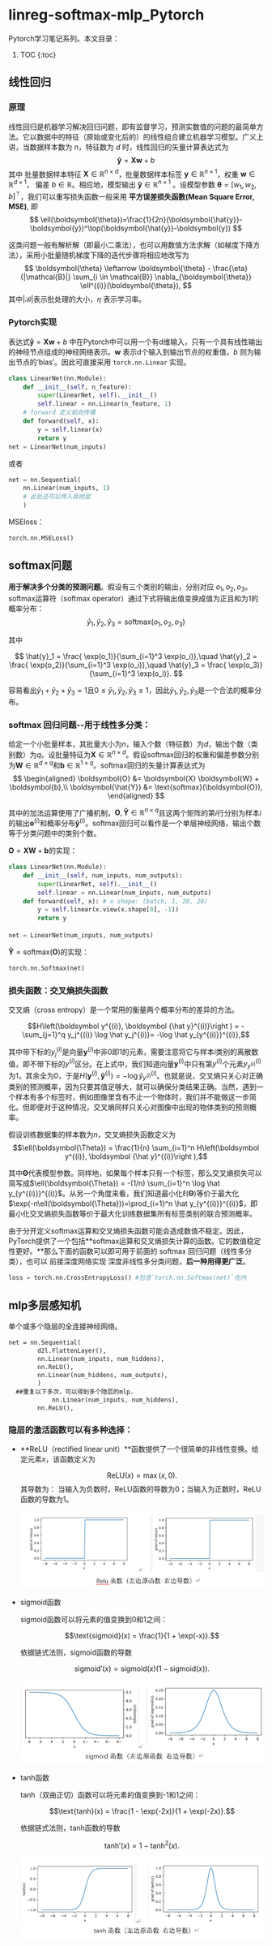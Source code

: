 # linreg-softmax-mlp_Pytorch

Pytorch学习笔记系列。本文目录：

1. TOC
{:toc}


## 线性回归

### 原理
线性回归是机器学习解决回归问题，即有监督学习，预测实数值的问题的最简单方法。它以数据中的特征（原始或变化后的）的线性组合建立机器学习模型。广义上讲，当数据样本数为 $n$，特征数为 $d$ 时，线性回归的矢量计算表达式为
$$
\boldsymbol{\hat{y}} = \boldsymbol{X} \boldsymbol{w} + b
$$
其中 批量数据样本特征 $\boldsymbol{X} \in \mathbb{R}^{n \times d}$，批量数据样本标签 $\boldsymbol{y} \in \mathbb{R}^{n \times 1}$，权重 $\boldsymbol{w} \in \mathbb{R}^{d \times 1}$， 偏差 $b \in \mathbb{R}$。相应地，模型输出 $\boldsymbol{\hat{y}} \in \mathbb{R}^{n \times 1}$ 。设模型参数 $\boldsymbol{\theta} = [w_1, w_2, b]^\top$，我们可以重写损失函数一般采用 **平方误差损失函数(Mean Square Error, MSE)**, 即
$$
\ell(\boldsymbol{\theta})=\frac{1}{2n}(\boldsymbol{\hat{y}}-\boldsymbol{y})^\top(\boldsymbol{\hat{y}}-\boldsymbol{y})
$$

这类问题一般有解析解（即最小二乘法），也可以用数值方法求解（如梯度下降方法），采用小批量随机梯度下降的迭代步骤将相应地改写为
$$
\boldsymbol{\theta} \leftarrow \boldsymbol{\theta} -   \frac{\eta}{|\mathcal{B}|} \sum_{i \in \mathcal{B}}   \nabla_{\boldsymbol{\theta}} \ell^{(i)}(\boldsymbol{\theta}),
$$
其中$|\mathcal{B}|$表示批处理的大小，$\eta$ 表示学习率。
### Pytorch实现
表达式$\boldsymbol{\hat{y}} = \boldsymbol{X} \boldsymbol{w} + b$ 中在Pytorch中可以用一个有d维输入，只有一个具有线性输出的神经节点组成的神经网络表示。$\boldsymbol{w}$ 表示d个输入到输出节点的权重值，$b$ 则为输出节点的‘bias’。因此可直接采用 `torch.nn.Linear` 实现。

```python
class LinearNet(nn.Module):
    def __init__(self, n_feature):
        super(LinearNet, self).__init__()
        self.linear = nn.Linear(n_feature, 1)
    # forward 定义前向传播
    def forward(self, x):
        y = self.linear(x)
        return y
net = LinearNet(num_inputs)
```
或者

```python
net = nn.Sequential(
    nn.Linear(num_inputs, 1)
    # 此处还可以传入其他层
    )
```

MSEloss：

```python
torch.nn.MSELoss()
```

## softmax问题 

**用于解决多个分类的预测问题**。假设有三个类别的输出，分别对应 $o_1, o_2, o_3$。softmax运算符（softmax operator）通过下式将输出值变换成值为正且和为1的概率分布：
$$
\hat{y}_1, \hat{y}_2, \hat{y}_3 = \text{softmax}(o_1, o_2, o_3)
$$

其中

$$
\hat{y}_1 = \frac{ \exp(o_1)}{\sum_{i=1}^3 \exp(o_i)},\quad
\hat{y}_2 = \frac{ \exp(o_2)}{\sum_{i=1}^3 \exp(o_i)},\quad
\hat{y}_3 = \frac{ \exp(o_3)}{\sum_{i=1}^3 \exp(o_i)}.
$$

容易看出$\hat{y}_1 + \hat{y}_2 + \hat{y}_3 = 1$且$0 \leq \hat{y}_1, \hat{y}_2, \hat{y}_3 \leq 1$，因此$\hat{y}_1, \hat{y}_2, \hat{y}_3$是一个合法的概率分布。

### softmax 回归问题--用于线性多分类：

给定一个小批量样本，其批量大小为$n$，输入个数（特征数）为$d$，输出个数（类别数）为$q$。设批量特征为$\boldsymbol{X} \in \mathbb{R}^{n \times d}$。假设softmax回归的权重和偏差参数分别为$\boldsymbol{W} \in \mathbb{R}^{d \times q}$和$\boldsymbol{b} \in \mathbb{R}^{1 \times q}$。softmax回归的矢量计算表达式为
$$
\begin{aligned}
\boldsymbol{O} &= \boldsymbol{X} \boldsymbol{W} + \boldsymbol{b},\\
\boldsymbol{\hat{Y}} &= \text{softmax}(\boldsymbol{O}),
\end{aligned}
$$

其中的加法运算使用了广播机制，$\boldsymbol{O}, \boldsymbol{\hat{Y}} \in \mathbb{R}^{n \times q}$且这两个矩阵的第$i$行分别为样本$i$的输出$\boldsymbol{o}^{(i)}$和概率分布$\boldsymbol{\hat{y}}^{(i)}$。softmax回归可以看作是一个单层神经网络，输出个数等于分类问题中的类别个数。

$\boldsymbol{O} = \boldsymbol{X} \boldsymbol{W} + \boldsymbol{b}$的实现：

```python
class LinearNet(nn.Module):
    def __init__(self, num_inputs, num_outputs):
        super(LinearNet, self).__init__()
        self.linear = nn.Linear(num_inputs, num_outputs)
    def forward(self, x): # x shape: (batch, 1, 28, 28)
        y = self.linear(x.view(x.shape[0], -1))
        return y
    
net = LinearNet(num_inputs, num_outputs)

```

$\boldsymbol{\hat{Y}} = \text{softmax}(\boldsymbol{O})$的实现：

```python
torch.nn.Softmax(net)
```

### 损失函数：交叉熵损失函数

交叉熵（cross entropy）是一个常用的衡量两个概率分布的差异的方法。

$$H\left(\boldsymbol y^{(i)}, \boldsymbol {\hat y}^{(i)}\right ) = -\sum_{j=1}^q y_j^{(i)} \log \hat y_j^{(i)}= -\log \hat y_{y^{(i)}}^{(i)},$$

其中带下标的$y_j^{(i)}$是向量$\boldsymbol y^{(i)}$中非0即1的元素，需要注意将它与样本$i$类别的离散数值，即不带下标的$y^{(i)}$区分。在上式中，我们知道向量$\boldsymbol y^{(i)}$中只有第$y^{(i)}$个元素$y^{(i)}_{y^{(i)}}$为1，其余全为0，于是$H(\boldsymbol y^{(i)}, \boldsymbol {\hat y}^{(i)}) = -\log \hat y_{y^{(i)}}^{(i)}$。也就是说，交叉熵只关心对正确类别的预测概率，因为只要其值足够大，就可以确保分类结果正确。当然，遇到一个样本有多个标签时，例如图像里含有不止一个物体时，我们并不能做这一步简化。但即便对于这种情况，交叉熵同样只关心对图像中出现的物体类别的预测概率。

假设训练数据集的样本数为$n$，交叉熵损失函数定义为
$$\ell(\boldsymbol{\Theta}) = \frac{1}{n} \sum_{i=1}^n H\left(\boldsymbol y^{(i)}, \boldsymbol {\hat y}^{(i)}\right ),$$

其中$\boldsymbol{\Theta}$代表模型参数。同样地，如果每个样本只有一个标签，那么交叉熵损失可以简写成$\ell(\boldsymbol{\Theta}) = -(1/n)  \sum_{i=1}^n \log \hat y_{y^{(i)}}^{(i)}$。从另一个角度来看，我们知道最小化$\ell(\boldsymbol{\Theta})$等价于最大化$\exp(-n\ell(\boldsymbol{\Theta}))=\prod_{i=1}^n \hat y_{y^{(i)}}^{(i)}$，即最小化交叉熵损失函数等价于最大化训练数据集所有标签类别的联合预测概率。

由于分开定义softmax运算和交叉熵损失函数可能会造成数值不稳定。因此，PyTorch提供了一个包括**softmax运算和交叉熵损失计算的函数。它的数值稳定性更好。**那么下面的函数可以即可用于前面的 softmax 回归问题（线性多分类），也可以 前接深度网络实现 深度非线性多分类问题，**后一种用得更广泛**。

``` python
loss = torch.nn.CrossEntropyLoss() #包含`torch.nn.Softmax(net)`在内
```

## mlp多层感知机
单个或多个隐层的全连接神经网络。

```pyton
net = nn.Sequential(
        d2l.FlattenLayer(),
        nn.Linear(num_inputs, num_hiddens), 
        nn.ReLU(),                          
        nn.Linear(num_hiddens, num_outputs), 
        )
  ##重复以下多次，可以得到多个隐层的mlp.         
		    nn.Linear(num_inputs, num_hiddens), 
        nn.ReLU(),
```

### 隐层的激活函数可以有多种选择：

+ **ReLU（rectified linear unit）**函数提供了一个很简单的非线性变换。给定元素$x$，该函数定义为

  $$\text{ReLU}(x) = \max(x, 0).$$  其导数为： 当输入为负数时，ReLU函数的导数为0；当输入为正数时，ReLU函数的导数为1。

  ![](/images/linreg_softmax_mlp/relu.png)

+ sigmoid函数

  sigmoid函数可以将元素的值变换到0和1之间：

  $$\text{sigmoid}(x) = \frac{1}{1 + \exp(-x)}.$$

  依据链式法则，sigmoid函数的导数

  $$\text{sigmoid}'(x) = \text{sigmoid}(x)\left(1-\text{sigmoid}(x)\right).$$

  ![](/images/linreg_softmax_mlp/sigmoid.png)


+ tanh函数

  tanh（双曲正切）函数可以将元素的值变换到-1和1之间：

  $$\text{tanh}(x) = \frac{1 - \exp(-2x)}{1 + \exp(-2x)}.$$

  依据链式法则，tanh函数的导数

  $$\text{tanh}'(x) = 1 - \text{tanh}^2(x).$$

  ![](/images/linreg_softmax_mlp/tanh.png)

  

  